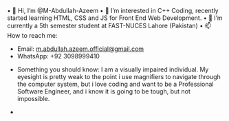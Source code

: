 • 👋 Hi, I’m @M-Abdullah-Azeem
• 👀 I’m interested in C++ Coding, recently started learning HTML, CSS and JS for Front End Web Development.
• 🌱 I’m currently a 5th semester student at FAST-NUCES Lahore (Pakistan)
• 📫 How to reach me:
  - Email: m.abdullah.azeem.official@gmail.com
  - WhatsApp: +92 3098999410

* Something you should know: I am a visually impaired individual. My eyesight is pretty weak to the point i use magnifiers to navigate through the computer system, but i love coding and want to be a Professional Software Engineer, and i know it is going to be tough, but not impossible.
- 
